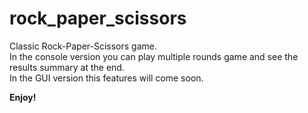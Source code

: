 # rock_paper_scissors
Classic Rock-Paper-Scissors game.  
In the console version you can play multiple rounds game and see the results summary at the end.  
In the GUI version this features will come soon.  

  **Enjoy!**
